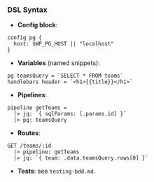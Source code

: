 ### DSL Syntax

- **Config block**:
```wp
config pg {
  host: $WP_PG_HOST || "localhost"
}
```

- **Variables** (named snippets):
```wp
pg teamsQuery = `SELECT * FROM teams`
handlebars header = `<h1>{{title}}</h1>`
```

- **Pipelines**:
```wp
pipeline getTeams =
  |> jq: `{ sqlParams: [.params.id] }`
  |> pg: teamsQuery
```

- **Routes**:
```wp
GET /teams/:id
  |> pipeline: getTeams
  |> jq: `{ team: .data.teamsQuery.rows[0] }`
```

- **Tests**: see `testing-bdd.md`.


